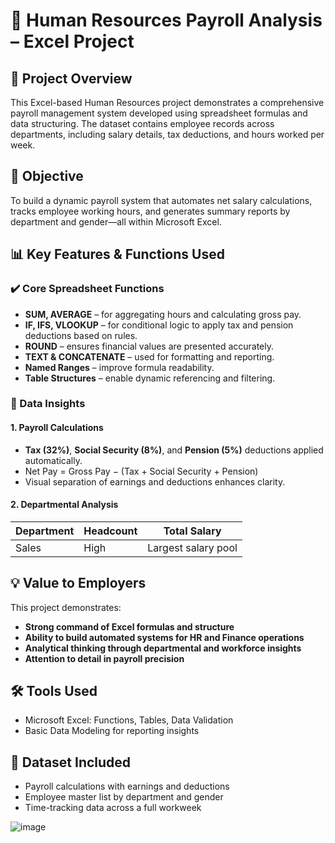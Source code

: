 # 💼 Human Resources Payroll Analysis – Excel Project

## 📌 Project Overview
This Excel-based Human Resources project demonstrates a comprehensive payroll management system developed using spreadsheet formulas and data structuring. The dataset contains employee records across departments, including salary details, tax deductions, and hours worked per week.

## 🎯 Objective
To build a dynamic payroll system that automates net salary calculations, tracks employee working hours, and generates summary reports by department and gender—all within Microsoft Excel.

## 📊 Key Features & Functions Used

### ✔️ Core Spreadsheet Functions
- **SUM, AVERAGE** – for aggregating hours and calculating gross pay.
- **IF, IFS, VLOOKUP** – for conditional logic to apply tax and pension deductions based on rules.
- **ROUND** – ensures financial values are presented accurately.
- **TEXT & CONCATENATE** – used for formatting and reporting.
- **Named Ranges** – improve formula readability.
- **Table Structures** – enable dynamic referencing and filtering.

### 🧠 Data Insights
#### 1. Payroll Calculations
- **Tax (32%)**, **Social Security (8%)**, and **Pension (5%)** deductions applied automatically.
- Net Pay = Gross Pay − (Tax + Social Security + Pension)
- Visual separation of earnings and deductions enhances clarity.

#### 2. Departmental Analysis
| Department   | Headcount | Total Salary |
|--------------|-----------|--------------|
| Sales        | High      | Largest salary pool |

## 💡 Value to Employers

This project demonstrates:

- **Strong command of Excel formulas and structure**
- **Ability to build automated systems for HR and Finance operations**
- **Analytical thinking through departmental and workforce insights**
- **Attention to detail in payroll precision**

## 🛠 Tools Used

- Microsoft Excel: Functions, Tables, Data Validation
- Basic Data Modeling for reporting insights

## 📁 Dataset Included

- Payroll calculations with earnings and deductions
- Employee master list by department and gender
- Time-tracking data across a full workweek

![image](https://github.com/user-attachments/assets/66709108-8e94-4b58-b644-966eaebc6c87)
